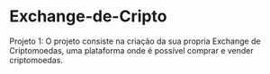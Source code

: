 # Exchange-de-Cripto
Projeto 1: O projeto consiste na criação da sua propria Exchange de Criptomoedas, uma plataforma onde é possível comprar e vender criptomoedas​.
